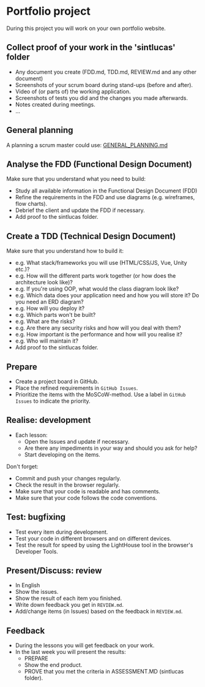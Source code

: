 # Portfolio project
During this project you will work on your own portfolio website.

## Collect proof of your work in the 'sintlucas' folder
* Any document you create (FDD.md, TDD.md, REVIEW.md and any other document)
* Screenshots of your scrum board during stand-ups (before and after).
* Video of (or parts of) the working application.
* Screenshots of tests you did and the changes you made afterwards.
* Notes created during meetings.
* ...

## General planning
A planning a scrum master could use:
[GENERAL_PLANNING.md](sintlucas%2FGENERAL_PLANNING.md)

## Analyse the FDD (Functional Design Document)
Make sure that you understand what you need to build:
* Study all available information in the Functional Design Document (FDD)
* Refine the requirements in the FDD and use diagrams (e.g. wireframes, flow charts).
* Debrief the client and update the FDD if necessary.
* Add proof to the sintlucas folder.

## Create a TDD (Technical Design Document)
Make sure that you understand how to build it:
* e.g. What stack/frameworks you will use (HTML/CSS/JS, Vue, Unity etc.)?
* e.g. How will the different parts work together (or how does the architecture look like)?
* e.g. If you're using OOP, what would the class diagram look like?
* e.g. Which data does your application need and how you will store it? Do you need an ERD diagram?
* e.g. How will you deploy it?
* e.g. Which parts won't be built?
* e.g. What are the risks?
* e.g. Are there any security risks and how will you deal with them?
* e.g. How important is the performance and how will you realise it?
* e.g. Who will maintain it?
* Add proof to the sintlucas folder.

## Prepare
* Create a project board in GitHub.
* Place the refined requirements in `GitHub Issues`.
* Prioritize the items with the MoSCoW-method. Use a label in `GitHub Issues` to indicate the priority.
  
## Realise: development
* Each lesson:
  * Open the Issues and update if necessary.
  * Are there any impediments in your way and should you ask for help?
  * Start developing on the items.

Don't forget:
* Commit and push your changes regularly.
* Check the result in the browser regularly.
* Make sure that your code is readable and has comments.
* Make sure that your code follows the code conventions.

## Test: bugfixing
* Test every item during development.
* Test your code in different browsers and on different devices.
* Test the result for speed by using the LightHouse tool in the browser's Developer Tools.

## Present/Discuss: review
* In English
* Show the issues.
* Show the result of each item you finished.
* Write down feedback you get in `REVIEW.md`.
* Add/change items (in Issues) based on the feedback in `REVIEW.md`.

## Feedback
* During the lessons you will get feedback on your work.
* In the last week you will present the results:
  * PREPARE
  * Show the end product.
  * PROVE that you met the criteria in ASSESSMENT.MD (sintlucas folder).
